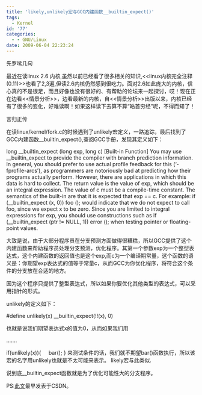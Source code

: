 ```yaml
---
title: 'likely,unlikely宏与GCC内建函数__builtin_expect()'
tags:
  - Kernel
id: '77'
categories:
  - - GNU/Linux
date: 2009-06-04 22:23:24
---
```


先罗嗦几句

最近在读linux 2.6 内核,虽然以前已经看了很多相关的知识,<<linux内核完全注释(0.11)>>也看了2,3遍,但读2.6内核仍然感到很吃力。面对2.6如此庞大的内核，信心真的不是很足，而且好像也没有很好的、有帮助的论坛来一起探讨，哎！现在正在边看<<情景分析>>，边看最新的内核，自<<情景分析>>出版以来，内核已经有了很多的变化，好难读啊！如果这样读下去算不算“皓首穷经”呢，不得而知了！
<!-- more -->
言归正传

在读linux/kernel/fork.c的时候遇到了unlikely宏定义，一路追踪，最后找到了GCC内建函数__builtin_expect(),查阅GCC手册，发现其定义如下：

long __builtin_expect (long exp, long c) \[Built-in Function\]
You may use __builtin_expect to provide the compiler with branch prediction
information. In general, you should prefer to use actual profile feedback for this
(‘-fprofile-arcs’), as programmers are notoriously bad at predicting how their
programs actually perform. However, there are applications in which this data is
hard to collect.
The return value is the value of exp, which should be an integral expression. The
value of c must be a compile-time constant. The semantics of the built-in are that it
is expected that exp == c. For example:
if (__builtin_expect (x, 0))
foo ();
would indicate that we do not expect to call foo, since we expect x to be zero. Since
you are limited to integral expressions for exp, you should use constructions such as
if (__builtin_expect (ptr != NULL, 1))
error ();
when testing pointer or floating-point values.

大致是说，由于大部分程序员在分支预测方面做得很糟糕，所以GCC提供了这个内建函数来帮助程序员处理分支预测，优化程序。其第一个参数exp为一个整型表达式，这个内建函数的返回值也是这个exp,而c为一个编译期常量，这个函数的语义是：你期望exp表达式的值等于常量c，从而GCC为你优化程序，将符合这个条件的分支放在合适的地方。

因为这个程序只提供了整型表达式，所以如果你要优化其他类型的表达式，可以采用指针的形式。

unlikely的定义如下：

#define unlikely(x) __builtin_expect(!!(x), 0)

也就是说我们期望表达式x的值为0，从而如果我们用

…….

if(unlikely(x)){
    bar();
}
来测试条件的话，我们就不期望bar()函数执行，所以该宏的名字用unlikely也就是不太可能来表示。
likely宏与此类似.

说到底__builtin_expect函数就是为了优化可能性大的分支程序。

PS:[此文](http://blog.csdn.net/mopyman/archive/2006/02/09/595302.aspx)最早发表于CSDN。